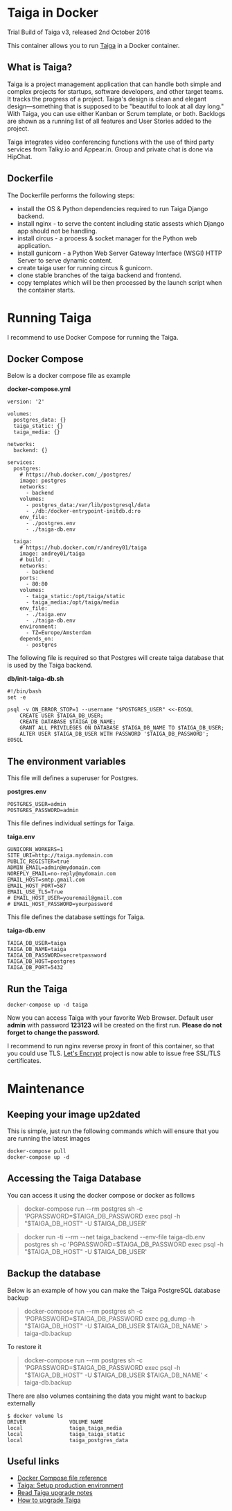 Taiga in Docker
===============

Trial Build of Taiga v3, released 2nd October 2016

This container allows you to run [Taiga](https://taiga.io/) in a Docker container.

What is Taiga?
--------------

Taiga is a project management application that can handle both simple and
complex projects for startups, software developers, and other target teams.
It tracks the progress of a project. Taiga's design is clean and elegant
design—something that is supposed to be "beautiful to look at all day long."
With Taiga, you can use either Kanban or Scrum template, or both. Backlogs are
shown as a running list of all features and User Stories added to the project.

Taiga integrates video conferencing functions with the use of third party
services from Talky.io and Appear.in. Group and private chat is done via HipChat.

Dockerfile
----------

The Dockerfile performs the following steps:
* install the OS & Python dependencies required to run Taiga Django backend.
* install nginx - to serve the content including static assests which Django
 app should not be handling.
* install circus - a process & socket manager for the Python web application.
* install gunicorn - a Python Web Server Gateway Interface (WSGI) HTTP Server
 to serve dynamic content.
* create taiga user for running circus & gunicorn.
* clone stable branches of the taiga backend and frontend.
* copy templates which will be then processed by the launch script when the
 container starts.


Running Taiga
=============

I recommend to use Docker Compose for running the Taiga.

Docker Compose
--------------

Below is a docker compose file as example

**docker-compose.yml**
```
version: '2'

volumes:
  postgres_data: {}
  taiga_static: {}
  taiga_media: {}

networks:
  backend: {}

services:
  postgres:
    # https://hub.docker.com/_/postgres/
    image: postgres
    networks:
      - backend
    volumes:
      - postgres_data:/var/lib/postgresql/data
      - ./db:/docker-entrypoint-initdb.d:ro
    env_file:
      - ./postgres.env
      - ./taiga-db.env

  taiga:
    # https://hub.docker.com/r/andrey01/taiga
    image: andrey01/taiga
    # build: .
    networks:
      - backend
    ports:
      - 80:80
    volumes:
      - taiga_static:/opt/taiga/static
      - taiga_media:/opt/taiga/media
    env_file:
      - ./taiga.env
      - ./taiga-db.env
    environment:
      - TZ=Europe/Amsterdam
    depends_on:
      - postgres
```

The following file is required so that Postgres will create taiga database that
is used by the Taiga backend.

**db/init-taiga-db.sh**
```
#!/bin/bash
set -e

psql -v ON_ERROR_STOP=1 --username "$POSTGRES_USER" <<-EOSQL
    CREATE USER $TAIGA_DB_USER;
    CREATE DATABASE $TAIGA_DB_NAME;
    GRANT ALL PRIVILEGES ON DATABASE $TAIGA_DB_NAME TO $TAIGA_DB_USER;
    ALTER USER $TAIGA_DB_USER WITH PASSWORD '$TAIGA_DB_PASSWORD';
EOSQL
```

The environment variables
-------------------------

This file will defines a superuser for Postgres.

**postgres.env**
```
POSTGRES_USER=admin
POSTGRES_PASSWORD=admin
```

This file defines individual settings for Taiga.

**taiga.env**
```
GUNICORN_WORKERS=1
SITE_URI=http://taiga.mydomain.com
PUBLIC_REGISTER=true
ADMIN_EMAIL=admin@mydomain.com
NOREPLY_EMAIL=no-reply@mydomain.com
EMAIL_HOST=smtp.gmail.com
EMAIL_HOST_PORT=587
EMAIL_USE_TLS=True
# EMAIL_HOST_USER=youremail@gmail.com
# EMAIL_HOST_PASSWORD=yourpassword
```

This file defines the database settings for Taiga.

**taiga-db.env**
```
TAIGA_DB_USER=taiga
TAIGA_DB_NAME=taiga
TAIGA_DB_PASSWORD=secretpassword
TAIGA_DB_HOST=postgres
TAIGA_DB_PORT=5432
```


Run the Taiga
-------------

```
docker-compose up -d taiga
```

Now you can access Taiga with your favorite Web Browser.
Default user **admin** with password **123123** will be created on the first
run. **Please do not forget to change the password.**

I recommend to run nginx reverse proxy in front of this container, so that
you could use TLS.
[Let's Encrypt](https://letsencrypt.org) project is now able to issue free
SSL/TLS certificates.


Maintenance
===========

Keeping your image up2dated
---------------------------

This is simple, just run the following commands which will ensure that you
are running the latest images
```
docker-compose pull
docker-compose up -d
```

Accessing the Taiga Database
----------------------------

You can access it using the docker compose or docker as follows

> docker-compose run --rm postgres sh -c 'PGPASSWORD=$TAIGA_DB_PASSWORD exec psql -h "$TAIGA_DB_HOST" -U $TAIGA_DB_USER'

> docker run -ti --rm --net taiga_backend --env-file taiga-db.env postgres sh -c 'PGPASSWORD=$TAIGA_DB_PASSWORD exec psql -h "$TAIGA_DB_HOST" -U $TAIGA_DB_USER'

Backup the database
-------------------

Below is an example of how you can make the Taiga PostgreSQL database backup

> docker-compose run --rm postgres sh -c 'PGPASSWORD=$TAIGA_DB_PASSWORD exec pg_dump -h "$TAIGA_DB_HOST" -U $TAIGA_DB_USER $TAIGA_DB_NAME' > taiga-db.backup

To restore it

> docker-compose run --rm postgres sh -c 'PGPASSWORD=$TAIGA_DB_PASSWORD exec psql -h "$TAIGA_DB_HOST" -U $TAIGA_DB_USER $TAIGA_DB_NAME' < taiga-db.backup

There are also volumes containing the data you might want to backup externally
```
$ docker volume ls
DRIVER              VOLUME NAME
local               taiga_taiga_media
local               taiga_taiga_static
local               taiga_postgres_data
```


Useful links
------------

* [Docker Compose file reference](https://docs.docker.com/compose/compose-file/)
* [Taiga: Setup production environment](https://taigaio.github.io/taiga-doc/dist/setup-production.html)
* [Read Taiga upgrade notes](https://taigaio.github.io/taiga-doc/dist/upgrades.html)
* [How to upgrade Taiga](https://taigaio.github.io/taiga-doc/dist/upgrades.html)
